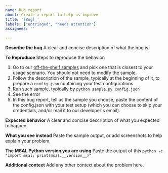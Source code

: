 ```yaml
---
name: Bug report
about: Create a report to help us improve
title: '[Bug] '
labels: ["untriaged", "needs attention"]
assignees: ''

---
```


**Describe the bug**
A clear and concise description of what the bug is.

**To Reproduce**
Steps to reproduce the behavior:
1. Go to our [off-the-shelf samples](https://github.com/AzureAD/microsoft-authentication-library-for-python/tree/dev/sample) and pick one that is closest to your usage scenario. You should not need to modify the sample.
2. Follow the description of the sample, typically at the beginning of it, to prepare a `config.json` containing your test configurations
3. Run such sample, typically by `python sample.py config.json`
4. See the error
5. In this bug report, tell us the sample you choose, paste the content of the config.json with your test setup (which you can choose to skip your credentials, and/or mail it to our developer's email).

**Expected behavior**
A clear and concise description of what you expected to happen.

**What you see instead**
Paste the sample output, or add screenshots to help explain your problem.

**The MSAL Python version you are using**
Paste the output of this
`python -c "import msal; print(msal.__version__)"`

**Additional context**
Add any other context about the problem here.
